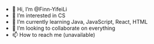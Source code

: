 - 👋 Hi, I’m @Finn-YifeiLi
- 👀 I’m interested in CS
- 🌱 I’m currently learning Java, JavaScript, React, HTML
- 💞️ I’m looking to collaborate on everything
- 📫 How to reach me (unavailable)

<!---
Finn-YifeiLi/Finn-YifeiLi is a ✨ special ✨ repository because its `README.md` (this file) appears on your GitHub profile.
You can click the Preview link to take a look at your changes.
--->
